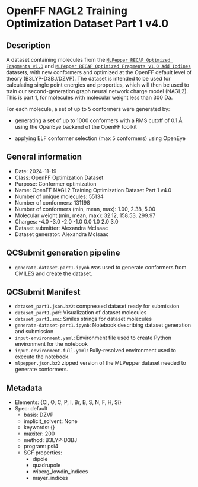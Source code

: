 # OpenFF NAGL2 Training Optimization Dataset Part 1 v4.0

## Description
A dataset containing molecules from the [`MLPepper RECAP Optimized Fragments v1.0`](https://github.com/openforcefield/qca-dataset-submission/tree/master/submissions/2024-07-26-MLPepper-RECAP-Optimized-Fragments-v1.0)
and [`MLPepper RECAP Optimized Fragments v1.0 Add Iodines`](https://github.com/openforcefield/qca-dataset-submission/tree/master/submissions/2024-10-11-MLPepper-RECAP-Optimized-Fragments-Add-Iodines-v1.0) datasets,
with new conformers and optimized at the OpenFF default level of theory (B3LYP-D3BJ/DZVP).
The dataset is intended to be used for calculating single point energies and properties,
which will then be used to train our second-generation graph neural network charge model (NAGL2).
This is part 1, for molecules with molecular weight less than 300 Da.


For each molecule, a set of up to 5 conformers were generated by:

  * generating a set of up to 1000 conformers with a RMS cutoff of 0.1 Å
using the OpenEye backend of the OpenFF toolkit

  * applying ELF conformer selection (max 5 conformers) using OpenEye


## General information
* Date: 2024-11-19
* Class: OpenFF Optimization Dataset
* Purpose: Conformer optimization
* Name: OpenFF NAGL2 Training Optimization Dataset Part 1 v4.0
* Number of unique molecules: 55134
* Number of conformers: 131198
* Number of conformers (min, mean, max): 1.00, 2.38, 5.00
* Molecular weight (min, mean, max): 32.12, 158.53, 299.97
* Charges: -4.0 -3.0 -2.0 -1.0 0.0 1.0 2.0 3.0
* Dataset submitter: Alexandra McIsaac
* Dataset generator: Alexandra McIsaac

## QCSubmit generation pipeline
* `generate-dataset-part1.ipynb` was used to generate conformers from CMILES and create the dataset.

## QCSubmit Manifest
* `dataset_part1.json.bz2`: compressed dataset ready for submission
* `dataset_part1.pdf`: Visualization of dataset molecules
* `dataset_part1.smi`: Smiles strings for dataset molecules
* `generate-dataset-part1.ipynb`: Notebook describing dataset generation and submission
* `input-environment.yaml`: Environment file used to create Python environment for the notebook
* `input-environment-full.yaml`: Fully-resolved environment used to execute the notebook.
* `mlpepper.json.bz2` zipped version of the MLPepper dataset needed to generate conformers.

## Metadata
* Elements: {Cl, O, C, P, I, Br, B, S, N, F, H, Si}
* Spec: default
  * basis: DZVP
  * implicit_solvent: None
  * keywords: {}
  * maxiter: 200
  * method: B3LYP-D3BJ
  * program: psi4
  * SCF properties:
    * dipole
    * quadrupole
    * wiberg_lowdin_indices
    * mayer_indices
